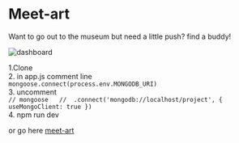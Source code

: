# Meet-art

Want to go out to the museum but need a little push? find a buddy!
  
![dashboard](https://res.cloudinary.com/vazzz/image/upload/v1538408980/Screenshot_from_2018-10-01_17-49-16.png)

1.Clone  
2. in app.js comment line  
`mongoose.connect(process.env.MONGODB_URI)`  
3. uncomment  
`// mongoose  
	// 	.connect('mongodb://localhost/project', { useMongoClient: true })`  
4. npm run dev
  
    
      
      
or go here [meet-art](https://meet-art.herokuapp.com/)
